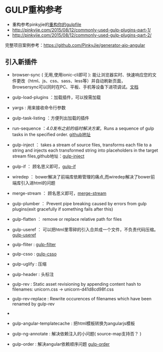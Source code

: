 # GULP重构参考
- 重构参考pinkyjie的[重构你的gulpfile](http://pinkyjie.com/2015/03/24/refactor-your-gulpfile)
- http://pinkyjie.com/2015/08/12/commonly-used-gulp-plugins-part-1/
- http://pinkyjie.com/2015/08/12/commonly-used-gulp-plugins-part-2/  

完整项目案例参考：https://github.com/PinkyJie/generator-aio-angular  


## 引入新插件
* browser-sync ( 无用,使用ionic-cli即可 ): 能让浏览器实时、快速响应您的文件更改（html、js、css、sass、less等）并自动刷新页面，  
                 Browsersync可以同时在PC、平板、手机等设备下进项调试。[文档](http://www.browsersync.cn/docs)  
* gulp-load-plugins ：加载插件，可以按需加载
* yargs : 用来接收命令行参数 
* gulp-task-listing ：方便列出加载的插件
* run-sequence ：*4.0发布之前的临时解决方案*，Runs a sequence of gulp tasks in the specified order. [github地址](https://github.com/OverZealous/run-sequence)
* gulp-inject ： takes a stream of source files, transforms each file to a string and injects each transformed string 
                 into placeholders in the target stream files,github地址：[gulp-inject](https://github.com/klei/gulp-inject)
* gulp-if ： 顾名思义即可，[gulp-if](https://github.com/robrich/gulp-if)
* wiredep ： bower解决了前端库依赖管理的痛点,而wiredep解决了bower前端库引入进html的问题
* merge-stream ：  顾名思义即可，[merge-stream](https://github.com/grncdr/merge-stream)
* gulp-plumber ： Prevent pipe breaking caused by errors from gulp plugins(exit gracefully if something fails after this)
* gulp-flatten ： remove or replace relative path for files
* gulp-useref ： 可以把html里零碎的引入合并成一个文件，不负责代码压缩。[gulp-useref](https://www.npmjs.com/package/gulp-useref)
* gulp-fliter : [gulp-filter](https://www.npmjs.com/package/gulp-filter)
* gulp-csso : [gulp-csso](https://www.npmjs.com/package/gulp-csso)
* gulp-uglify : 压缩
* gulp-header : 头标注
* gulp-rev : Static asset revisioning by appending content hash to filenames: unicorn.css → unicorn-d41d8cd98f.css
* gulp-rev-replace : Rewrite occurences of filenames which have been renamed by gulp-rev
* 

* gulp-angular-templatecache : 把html模板转换为angularjs模板 
* gulp-ng-annotate : 解决依赖注入的小问题( source-map支持否？ )
* gulp-order : 解决angular依赖顺序问题  [gulp-order](https://github.com/sirlantis/gulp-order)
